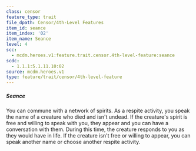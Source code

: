 ```yaml
---
class: censor
feature_type: trait
file_dpath: Censor/4th-Level Features
item_id: seance
item_index: '02'
item_name: Seance
level: 4
scc:
  - mcdm.heroes.v1:feature.trait.censor.4th-level-feature:seance
scdc:
  - 1.1.1:5.1.11.10:02
source: mcdm.heroes.v1
type: feature/trait/censor/4th-level-feature
---
```


##### Seance

You can commune with a network of spirits. As a respite activity, you speak the name of a creature who died and isn't undead. If the creature's spirit is free and willing to speak with you, they appear and you can have a conversation with them. During this time, the creature responds to you as they would have in life. If the creature isn't free or willing to appear, you can speak another name or choose another respite activity.
